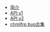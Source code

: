 - [简介](/)
- [API v1](/APIv1.md)
- [API v2](https://apifox.com/apidoc/shared-24b31bd1-e48b-44ab-a486-81cf5f964422/)
- [chmlfrp bug合集](https://bug.chmlfrp.com)